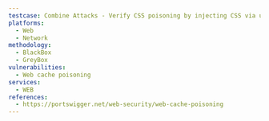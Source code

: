 ```yaml
---
testcase: Combine Attacks - Verify CSS poisoning by injecting CSS via unkeyed query parameters into style files and observing style-based XSS or data exfiltration. Web (HTTP/HTTPS) service
platforms: 
  - Web
  - Network
methodology: 
  - BlackBox
  - GreyBox
vulnerabilities:
  - Web cache poisoning
services:
  - WEB
references:
  - https://portswigger.net/web-security/web-cache-poisoning
---
```


